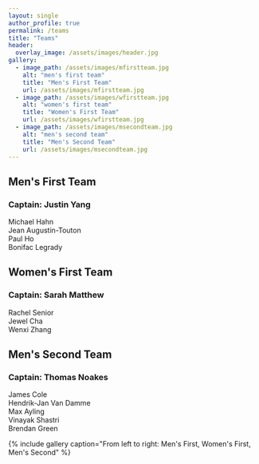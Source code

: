 ```yaml
---
layout: single
author_profile: true
permalink: /teams
title: "Teams"
header:
  overlay_image: /assets/images/header.jpg
gallery:
  - image_path: /assets/images/mfirstteam.jpg
    alt: "men's first team"
    title: "Men's First Team"
    url: /assets/images/mfirstteam.jpg
  - image_path: /assets/images/wfirstteam.jpg
    alt: "women's first team"
    title: "Women's First Team"
    url: /assets/images/wfirstteam.jpg
  - image_path: /assets/images/msecondteam.jpg
    alt: "men's second team"
    title: "Men's Second Team"
    url: /assets/images/msecondteam.jpg
---
```


## Men's First Team
### Captain: Justin Yang
Michael Hahn <br> Jean Augustin-Touton <br> Paul Ho <br> Bonifac Legrady

## Women's First Team
### Captain: Sarah Matthew
Rachel Senior <br> Jewel Cha <br> Wenxi Zhang

## Men's Second Team
### Captain: Thomas Noakes
James Cole <br> Hendrik-Jan Van Damme <br> Max Ayling <br> Vinayak Shastri <br> Brendan Green

{% include gallery caption="From left to right: Men's First, Women's First, Men's Second" %}